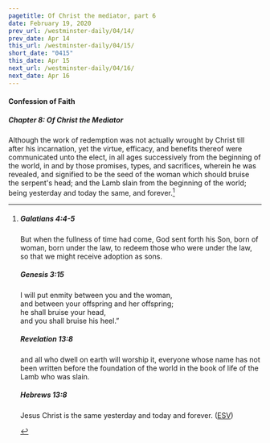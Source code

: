 ```yaml
---
pagetitle: Of Christ the mediator, part 6
date: February 19, 2020
prev_url: /westminster-daily/04/14/
prev_date: Apr 14
this_url: /westminster-daily/04/15/
short_date: "0415"
this_date: Apr 15
next_url: /westminster-daily/04/16/
next_date: Apr 16
---
```


#### Confession of Faith

##### Chapter 8: Of Christ the Mediator

Although the work of redemption was not actually wrought by Christ till after his incarnation, yet the virtue, efficacy, and benefits thereof were communicated unto the elect, in all ages successively from the beginning of the world, in and by those promises, types, and sacrifices, wherein he was revealed, and signified to be the seed of the woman which should bruise the serpent's head; and the Lamb slain from the beginning of the world; being yesterday and today the same, and forever.[^fnref:wcf1]

[^fnref:wcf1]: <div class="esv"><h5>Galatians 4:4-5</h5> <div class="esv-text"><p id="p48004004.01-1">But when the fullness of time had come, God sent forth his Son, born of woman, born under the law, to redeem those who were under the law, so that we might receive adoption as sons.</p> </div><h5>Genesis 3:15</h5> <div class="esv-text"><div class="block-indent"> <p class="line-group" id="p01003015.01-2">I will put enmity between you and the woman,<br /> <span class="indent"></span>and between your offspring and her offspring;<br /> he shall bruise your head,<br /> <span class="indent"></span>and you shall bruise his heel.&#8221;</p> </div> </div><h5>Revelation 13:8</h5> <div class="esv-text"><p id="p66013008.01-3">and all who dwell on earth will worship it, everyone whose name has not been written before the foundation of the world in the book of life of the Lamb who was slain.</p> </div><h5>Hebrews 13:8</h5> <div class="esv-text"><p id="p58013008.01-4">Jesus Christ is the same yesterday and today and forever.  (<a href="http://www.esv.org" class="copyright">ESV</a>)</p> </div> </div>

